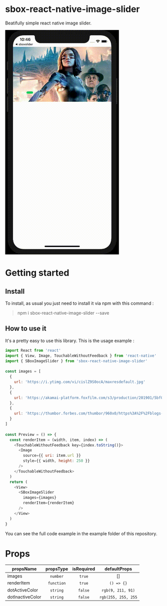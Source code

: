 # sbox-react-native-image-slider
Beatifully simple react native image slider.

![](sbox-react-native-image-slider-preview.gif?style=centerme)

# Getting started
## Install
To install, as usual you just need to install it via npm with this command :
> npm i sbox-react-native-image-slider --save

## How to use it
It's a pretty easy to use this library. This is the usage example :
```javascript
import React from 'react'
import { View, Image, TouchableWithoutFeedback } from 'react-native'
import { SBoxImageSlider } from 'sbox-react-native-image-slider'

const images = [
  {
    url: 'https://i.ytimg.com/vi/cislZ9S0ocA/maxresdefault.jpg'
  },
  {
    url: 'https://akamai-platform.foxfilm.com/s3/production/201901/5bf0b05c3cc2553fda6dff24458741c29ab0b13e.jpg'
  },
  {
    url: 'https://thumbor.forbes.com/thumbor/960x0/https%3A%2F%2Fblogs-images.forbes.com%2Fscottmendelson%2Ffiles%2F2019%2F01%2Fdownload-1-1200x675.jpg'
  }
]

const Preview = () => {
  const renderItem = (width, item, index) => (
    <TouchableWithoutFeedback key={index.toString()}>
      <Image
        source={{ uri: item.url }}
        style={{ width, height: 250 }}
      />
    </TouchableWithoutFeedback>
  )
  return (
    <View>
      <SBoxImageSlider
        images={images}
        renderItem={renderItem}
      />
    </View>
  )
}
```
You can see the full code example in the example folder of this repository.

# Props
| propsName | propsType | isRequired | defaultProps |
| --------- | :-------: | :--------: | :----------: |
| images | `number` | `true` | [] |
| renderItem | `function` | `true` | `() => {}` |
| dotActiveColor | `string` | `false` | `rgb(9, 211, 91)` |
| dotInactiveColor | `string` | `false` | `rgb(255, 255, 255` |

